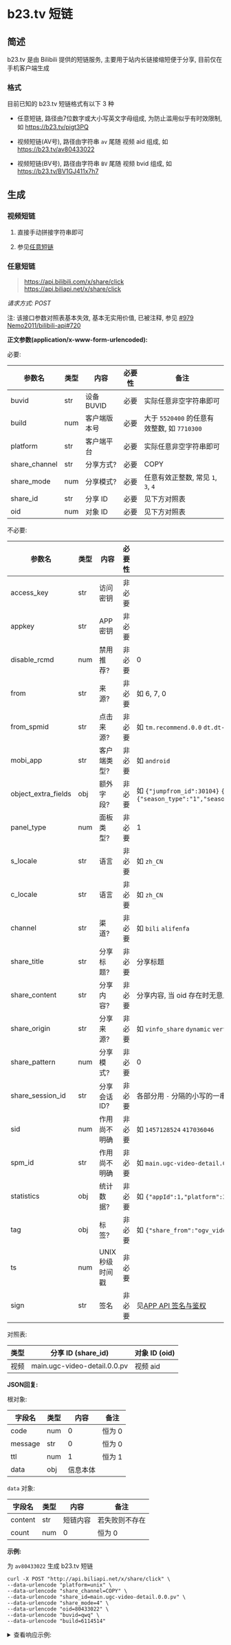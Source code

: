 # b23.tv 短链

## 简述

b23.tv 是由 Bilibili 提供的短链服务, 主要用于站内长链接缩短便于分享, 目前仅在手机客户端生成

### 格式

目前<!--我-->已知的 b23.tv 短链格式有以下 3 种

- 任意短链, 路径由7位数字或大小写英文字母组成, 为防止滥用似乎有时效限制, 如 https://b23.tv/pigt3PQ

- 视频短链(AV号), 路径由字符串 `av` 尾随 视频 aid 组成, 如 https://b23.tv/av80433022

- 视频短链(BV号), 路径由字符串 `BV` 尾随 视频 bvid 组成, 如 https://b23.tv/BV1GJ411x7h7

## 生成

### 视频短链

1. 直接手动拼接字符串即可

2. 参见[任意短链](#任意短链)

### 任意短链

> https://api.bilibili.com/x/share/click  
> https://api.biliapi.net/x/share/click

*请求方式: POST*

<!--认证方式: 仅APP, 但实际上形同虚设-->

注: 该接口参数对照表基本失效, 基本无实用价值, 已被注释, 参见 [#979](https://github.com/SocialSisterYi/bilibili-API-collect/issues/979) [Nemo2011/bilibili-api#720](https://github.com/Nemo2011/bilibili-api/pull/720)

**正文参数(application/x-www-form-urlencoded):**

必要:

| 参数名 | 类型 | 内容                     | 必要性 | 备注 |
| ------ | ---- | ------- | ------ | ---- |
| buvid | str | 设备 BUVID | 必要   | 实际任意非空字符串即可 |
| build | num | 客户端版本号 | 必要   | 大于 `5520400` 的任意有效整数, 如 `7710300` |
| platform | str | 客户端平台 | 必要   | 实际任意非空字符串即可 |
| share_channel | str | 分享方式? | 必要   | COPY |
| share_mode | num | 分享模式? | 必要   | 任意有效正整数, 常见 `1`, `3`, `4` |
| share_id | str | 分享 ID | 必要   | 见下方对照表 |
| oid | num | 对象 ID | 必要   | 见下方对照表 |

不必要:

| 参数名 | 类型 | 内容                     | 必要性 | 备注 |
| ------ | ---- | ------ | ---- | ---- |
| access_key | str | 访问密钥 | 非必要 |     |
| appkey | str | APP 密钥 | 非必要 |     |
| disable_rcmd | num | 禁用推荐? | 非必要 | 0 |
| from | str | 来源? | 非必要 | 如 6, 7, 0  |
| from_spmid | str | 点击来源? | 非必要 | 如 `tm.recommend.0.0` `dt.dt-video-quick-cosume.origin-share.0` `main.space-bangumi.0.0` |
| mobi_app | str | 客户端类型? | 非必要 | 如 `android` |
| object_extra_fields| obj | 额外字段? | 非必要 | 如 `{"jumpfrom_id":30104}` `{"epid":"409808","cid":"1398781253"}` `{"season_type":"1","season_id":"39481","epid":"425006","dubbing_support":false,"background_audio":false,"role_audio_list":false}` |
| panel_type | num | 面板类型? | 非必要 | 1 |
| s_locale | str | 语言 | 非必要 | 如 `zh_CN` |
| c_locale | str | 语言 | 非必要 | 如 `zh_CN` |
| channel | str | 渠道? | 非必要 | 如 `bili` `alifenfa` |
| share_title | str | 分享标题? | 非必要 | 分享标题 |
| share_content | str | 分享内容? | 非必要 | 分享内容, 当 oid 存在时无意义<s>(可是 oid 不可能不存在啊)</s> |
| share_origin | str | 分享来源? | 非必要 | 如 `vinfo_share` `dynamic` `vertical-three-point-panel` `vinfo_player` |
| share_pattern | num | 分享模式? | 非必要 | 0 |
| share_session_id | str | 分享会话 ID? | 非必要 | 各部分用 `-` 分隔的小写的一串 UUID |
| sid | num | 作用尚不明确 | 非必要 | 如 `1457128524` `417036046` |
| spm_id | str | 作用尚不明确 | 非必要 | 如 `main.ugc-video-detail.0.0` `dt.opus-detail.0.0` 
| statistics | obj | 统计数据? | 非必要 | 如 `{"appId":1,"platform":3,"version":"7.71.0","abtest":""}` |
| tag | obj | 标签? | 非必要 | 如 `{"share_from":"ogv_video_detail_action_normal_share"}` |
| ts | num | UNIX 秒级时间戳 | 非必要 |    |
| sign | str | 签名 | 非必要 | 见[APP API 签名与鉴权](sign/APP.md) |

对照表:

| 类型 | 分享 ID (share_id) | 对象 ID (oid) |
| --- | ------------------ | ------------- |
| 视频 | main.ugc-video-detail.0.0.pv | 视频 aid |
<!-- 此处被注释是因为以下值均失效
| 动态 | dt.dt-detail.0.0.pv | 动态 id |
| 专栏 | read.column-detail.roof.8.click | 文章 cvid |
| 文集 | read.column-readlist.share.0.click | 文集 rlid |
| 直播 | live.live-room-detail.0.0.pv | 直播 room_id |
| 用户 | main.space-total.more.0.click | 用户 mid |
| 课程 | pugv.pugv-video-detail.0.0.pv | 课程 id? |
| 番剧 | main.space-bangumi.0.0 | 番剧 id? |
| 链接 | public.webview.0.0.pv | ? |
-->

**JSON回复:**

根对象:

| 字段名 | 类型 | 内容     | 备注 |
| ------ | ---- | -------- | ---- |
| code   | num  | 0         | 恒为 0 |
| message | str  | 0        | 恒为 0 |
| ttl    | num  | 1        | 恒为 1 |
| data   | obj  | 信息本体 |      |

`data` 对象:

| 字段名 | 类型 | 内容     | 备注 |
| ------ | ---- | -------- | ---- |
| content | str  | 短链内容 | 若失败则不存在 |
| count   | num  | 0        | 恒为 0 |

**示例:**

为 `av80433022` 生成 b23.tv 短链

```shell
curl -X POST "http://api.biliapi.net/x/share/click" \
--data-urlencode "platform=unix" \
--data-urlencode "share_channel=COPY" \
--data-urlencode "share_id=main.ugc-video-detail.0.0.pv" \
--data-urlencode "share_mode=4" \
--data-urlencode "oid=80433022" \
--data-urlencode "buvid=qwq" \
--data-urlencode "build=6114514"
```

<details>
<summary>查看响应示例:</summary>

```json
{
  "code": 0,
  "message": "0",
  "ttl": 1,
  "data": {
    "content": "【【官方 MV】Never Gonna Give You Up - Rick Astley-哔哩哔哩】 https://b23.tv/5x4wy5f",
    "count": 0
  }
}
```

</details>
